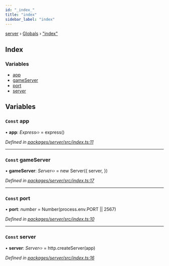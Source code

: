 ```yaml
---
id: "_index_"
title: "index"
sidebar_label: "index"
---
```


[server](../index.md) › [Globals](../globals.md) › ["index"](_index_.md)

## Index

### Variables

* [app](_index_.md#const-app)
* [gameServer](_index_.md#const-gameserver)
* [port](_index_.md#const-port)
* [server](_index_.md#const-server)

## Variables

### `Const` app

• **app**: *Express‹›* = express()

*Defined in [packages/server/src/index.ts:11](https://github.com/will-hart/pixatore/blob/dc2c2e8/packages/server/src/index.ts#L11)*

___

### `Const` gameServer

• **gameServer**: *Server‹›* = new Server({
  server,
})

*Defined in [packages/server/src/index.ts:17](https://github.com/will-hart/pixatore/blob/dc2c2e8/packages/server/src/index.ts#L17)*

___

### `Const` port

• **port**: *number* = Number(process.env.PORT || 2567)

*Defined in [packages/server/src/index.ts:10](https://github.com/will-hart/pixatore/blob/dc2c2e8/packages/server/src/index.ts#L10)*

___

### `Const` server

• **server**: *Server‹›* = http.createServer(app)

*Defined in [packages/server/src/index.ts:16](https://github.com/will-hart/pixatore/blob/dc2c2e8/packages/server/src/index.ts#L16)*

